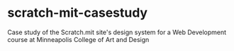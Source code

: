 # scratch-mit-casestudy
Case study of the Scratch.mit site's design system for a Web Development course at Minneapolis College of Art and Design
